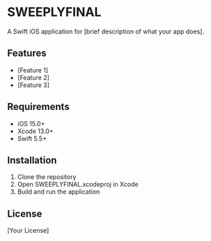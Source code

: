 # SWEEPLYFINAL

A Swift iOS application for [brief description of what your app does].

## Features

- [Feature 1]
- [Feature 2]
- [Feature 3]

## Requirements

- iOS 15.0+
- Xcode 13.0+
- Swift 5.5+

## Installation

1. Clone the repository
2. Open SWEEPLYFINAL.xcodeproj in Xcode
3. Build and run the application

## License

[Your License] 